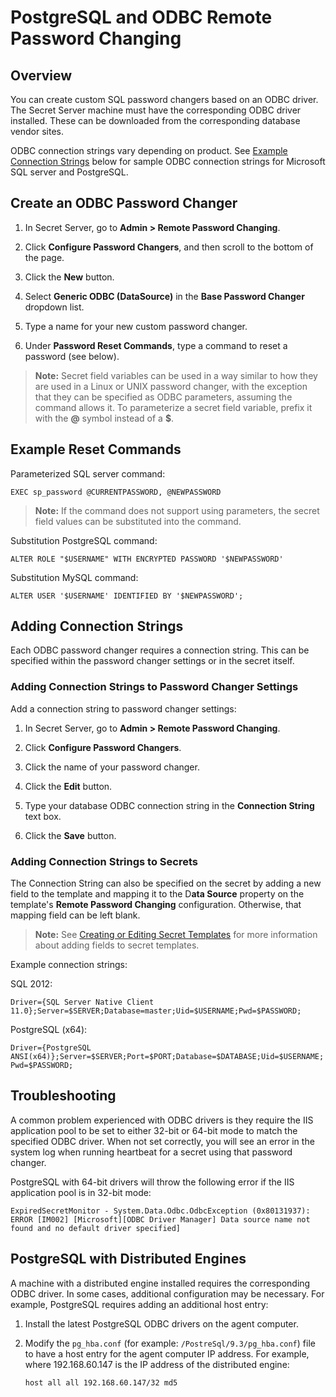 [title]: # (PostgreSQL and ODBC Remote Password Changing)
[tags]: # (Remote Password Changing, PostgreSQL, odbc)
[priority]: # (1000)

# PostgreSQL and ODBC Remote Password Changing

## Overview

You can create custom SQL password changers based on an ODBC driver. The Secret Server machine must have the corresponding ODBC driver installed. These can be downloaded from the corresponding database vendor sites.

ODBC connection strings vary depending on product. See [Example Connection Strings](#example-connection-strings) below for sample ODBC connection strings for Microsoft SQL server and PostgreSQL.

## Create an ODBC Password Changer

1. In Secret Server, go to **Admin \> Remote Password Changing**.

2. Click **Configure Password Changers**, and then scroll to the bottom of the page.

2. Click the **New** button.

3. Select **Generic ODBC (DataSource)** in the **Base Password Changer** dropdown list.

3. Type a name for your new custom password changer.

4. Under **Password Reset Commands**, type a command to reset a password (see below).

> **Note:**  Secret field variables can be used in a way similar to how they are used in a Linux or UNIX password changer, with the exception that they can be specified as ODBC parameters, assuming the command allows it. To parameterize a secret field variable, prefix it with the **@** symbol instead of a **$**.

## Example Reset Commands

Parameterized SQL server command:

`EXEC sp_password @CURRENTPASSWORD, @NEWPASSWORD` 

> **Note:**  If the command does not support using parameters, the secret field values can be substituted into the command.

Substitution PostgreSQL command:

`ALTER ROLE "$USERNAME" WITH ENCRYPTED PASSWORD '$NEWPASSWORD'`


Substitution MySQL command:

`ALTER USER '$USERNAME' IDENTIFIED BY '$NEWPASSWORD';`

##  Adding Connection Strings

Each ODBC password changer requires a connection string. This can be specified within the password changer settings or in the secret itself.

### Adding Connection Strings to Password Changer Settings

Add a connection string to password changer settings:

1. In Secret Server, go to **Admin \> Remote Password Changing**.
1. Click **Configure Password Changers**.

2. Click the name of your password changer.
2. Click the **Edit** button.

3. Type your database ODBC connection string in the **Connection String** text box.
3. Click the **Save** button.

### Adding Connection Strings to Secrets

The Connection String can also be specified on the secret by adding a new field to the template and mapping it to the D**ata Source** property on the template's **Remote Password Changing** configuration. Otherwise, that mapping field can be left blank.

> **Note:** See [Creating or Editing Secret Templates](../../secret-templates/managing-secret-templates/creating-or-editing-secret-templates/index.md) for more information about adding fields to secret templates.

Example connection strings:

SQL 2012:

`Driver={SQL Server Native Client 11.0};Server=$SERVER;Database=master;Uid=$USERNAME;Pwd=$PASSWORD;`

PostgreSQL (x64):

`Driver={PostgreSQL ANSI(x64)};Server=$SERVER;Port=$PORT;Database=$DATABASE;Uid=$USERNAME;Pwd=$PASSWORD;`

## Troubleshooting

A common problem experienced with ODBC drivers is they require the IIS application pool to be set to either 32-bit or 64-bit mode to match the specified ODBC driver. When not set correctly, you will see an error in the system log when running heartbeat for a secret using that password changer.

PostgreSQL with 64-bit drivers will throw the following error if the IIS application pool is in 32-bit mode:

`ExpiredSecretMonitor - System.Data.Odbc.OdbcException (0x80131937): ERROR [IM002] [Microsoft][ODBC Driver Manager] Data source name not found and no default driver specified]`

## PostgreSQL with Distributed Engines

A machine with a distributed engine installed requires the corresponding ODBC driver. In some cases, additional configuration may be necessary. For example, PostgreSQL requires adding an additional host entry:

1. Install the latest PostgreSQL ODBC drivers on the agent computer.

2. Modify the `pg_hba.conf` (for example: `/PostreSql/9.3/pg_hba.conf`) file to have a host entry for the agent computer IP address. For example, where 192.168.60.147 is the IP address of the distributed engine:

   `host all all 192.168.60.147/32 md5`

 